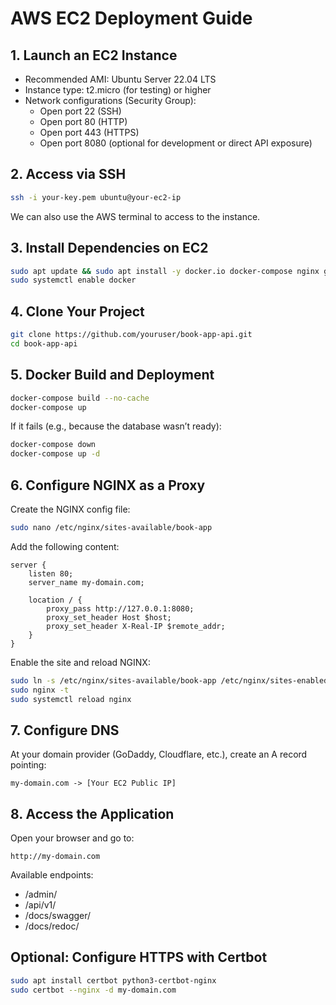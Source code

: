
# AWS EC2 Deployment Guide

## 1. Launch an EC2 Instance
- Recommended AMI: Ubuntu Server 22.04 LTS  
- Instance type: t2.micro (for testing) or higher  
- Network configurations (Security Group):  
  - Open port 22 (SSH)  
  - Open port 80 (HTTP)  
  - Open port 443 (HTTPS)  
  - Open port 8080 (optional for development or direct API exposure)

## 2. Access via SSH
```bash
ssh -i your-key.pem ubuntu@your-ec2-ip
```
We can also use the AWS terminal to access to the instance.

## 3. Install Dependencies on EC2
```bash
sudo apt update && sudo apt install -y docker.io docker-compose nginx git ufw
sudo systemctl enable docker
```

## 4. Clone Your Project
```bash
git clone https://github.com/youruser/book-app-api.git
cd book-app-api
```

## 5. Docker Build and Deployment
```bash
docker-compose build --no-cache
docker-compose up
```
If it fails (e.g., because the database wasn’t ready):
```bash
docker-compose down
docker-compose up -d
```

## 6. Configure NGINX as a Proxy
Create the NGINX config file:
```bash
sudo nano /etc/nginx/sites-available/book-app
```
Add the following content:
```nginx
server {
    listen 80;
    server_name my-domain.com;

    location / {
        proxy_pass http://127.0.0.1:8080;
        proxy_set_header Host $host;
        proxy_set_header X-Real-IP $remote_addr;
    }
}
```
Enable the site and reload NGINX:
```bash
sudo ln -s /etc/nginx/sites-available/book-app /etc/nginx/sites-enabled/
sudo nginx -t
sudo systemctl reload nginx
```

## 7. Configure DNS
At your domain provider (GoDaddy, Cloudflare, etc.), create an A record pointing:
```
my-domain.com -> [Your EC2 Public IP]
```

## 8. Access the Application
Open your browser and go to:
```
http://my-domain.com
```
Available endpoints:
- /admin/  
- /api/v1/  
- /docs/swagger/  
- /docs/redoc/

## Optional: Configure HTTPS with Certbot
```bash
sudo apt install certbot python3-certbot-nginx
sudo certbot --nginx -d my-domain.com
```
